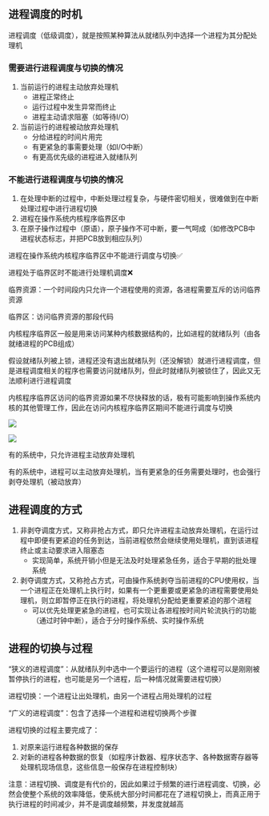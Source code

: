 ## 进程调度的时机

进程调度（低级调度），就是按照某种算法从就绪队列中选择一个进程为其分配处理机

### 需要进行进程调度与切换的情况

1. 当前运行的进程主动放弃处理机
   - 进程正常终止
   - 运行过程中发生异常而终止
   - 进程主动请求阻塞（如等待I/O）
2. 当前运行的进程被动放弃处理机
   - 分给进程的时间片用完
   - 有更紧急的事需要处理（如I/O中断）
   - 有更高优先级的进程进入就绪队列

### 不能进行进程调度与切换的情况

1. 在处理中断的过程中，中断处理过程复杂，与硬件密切相关，很难做到在中断处理过程中进行进程切换
2. 进程在操作系统内核程序临界区中
3. 在原子操作过程中（原语），原子操作不可中断，要一气呵成（如修改PCB中进程状态标志，并把PCB放到相应队列）

进程在操作系统内核程序临界区中不能进行调度与切换✅

进程处于临界区时不能进行处理机调度❌

临界资源：一个时间段内只允许一个进程使用的资源，各进程需要互斥的访问临界资源

临界区：访问临界资源的那段代码

内核程序临界区一般是用来访问某种内核数据结构的，比如进程的就绪队列（由各就绪进程的PCB组成）

假设就绪队列被上锁，进程还没有退出就绪队列（还没解锁）就进行进程调度，但是进程调度相关的程序也需要访问就绪队列，但此时就绪队列被锁住了，因此又无法顺利进行进程调度

内核程序临界区访问的临界资源如果不尽快释放的话，极有可能影响到操作系统内核的其他管理工作，因此在访问内核程序临界区期间不能进行调度与切换

![](https://tva1.sinaimg.cn/large/008i3skNly1gr46w9ngh8j30dw098aee.jpg)

![](https://tva1.sinaimg.cn/large/008i3skNly1gr46wtgjh2j30dw098jvi.jpg)

有的系统中，只允许进程主动放弃处理机

有的系统中，进程可以主动放弃处理机，当有更紧急的任务需要处理时，也会强行剥夺处理机（被动放弃）

## 进程调度的方式

1. 非剥夺调度方式，又称非抢占方式，即只允许进程主动放弃处理机，在运行过程中即便有更紧迫的任务到达，当前进程依然会继续使用处理机，直到该进程终止或主动要求进入阻塞态
   - 实现简单，系统开销小但是无法及时处理紧急任务，适合于早期的批处理系统
2. 剥夺调度方式，又称抢占方式，可由操作系统剥夺当前进程的CPU使用权，当一个进程正在处理机上执行时，如果有一个更重要或更紧急的进程需要使用处理机，则立即暂停正在执行的进程，将处理机分配给更重要紧迫的那个进程
   - 可以优先处理更紧急的进程，也可实现让各进程按时间片轮流执行的功能（通过时钟中断），适合于分时操作系统、实时操作系统

## 进程的切换与过程

“狭义的进程调度”：从就绪队列中选中一个要运行的进程（这个进程可以是刚刚被暂停执行的进程，也可能是另一个进程，后一种情况就需要进程切换）

进程切换：一个进程让出处理机，由另一个进程占用处理机的过程

“广义的进程调度”：包含了选择一个进程和进程切换两个步骤

进程切换的过程主要完成了：

1. 对原来运行进程各种数据的保存
2. 对新的进程各种数据的恢复（如程序计数器、程序状态字、各种数据寄存器等处理机现场信息，这些信息一般保存在进程控制块）

注意：进程切换、调度是有代价的，因此如果过于频繁的进行进程调度、切换，必然会使整个系统的效率降低，使系统大部分时间都花在了进程切换上，而真正用于执行进程的时间减少，并不是调度越频繁，并发度就越高